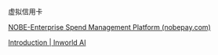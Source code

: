 虚拟信用卡

[NOBE-Enterprise Spend Management Platform (nobepay.com)](https://www.nobepay.com/app/login)

[Introduction | Inworld AI](https://docs.inworld.ai/docs/intro)